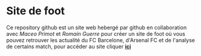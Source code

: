 # Site de foot 
Ce repository github est un site web hebergé par github en collaboration avec *Maceo Primot* et *Romain Guerre* pour créer un site de foot où vous pouvez retrouver les actualité du FC Barcelone, d'Arsenal FC et de l'analyse de certains match, pour accéder au site cliquer [**ici**](https://arthur-tena.github.io) 
